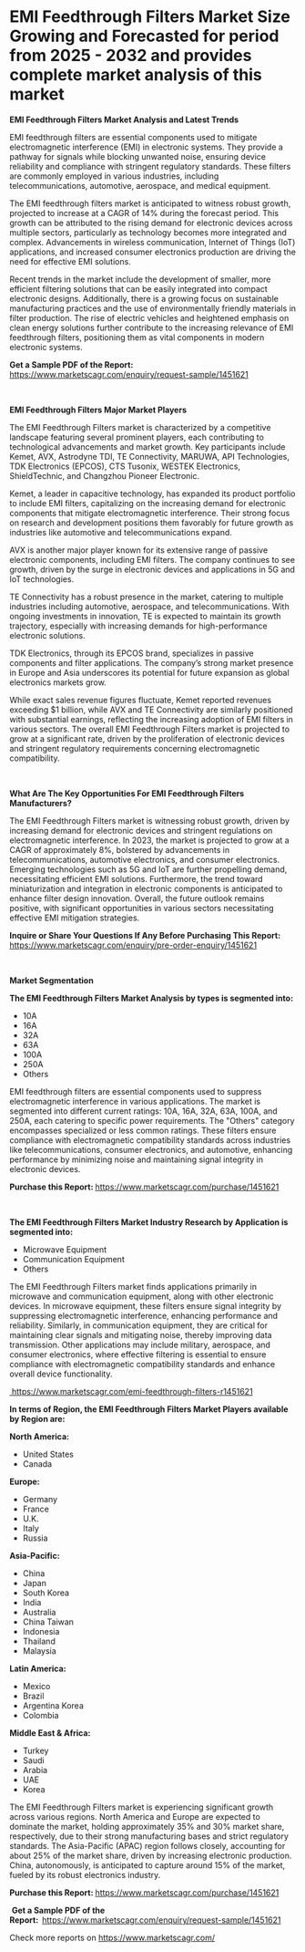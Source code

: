 <p><h1>EMI Feedthrough Filters Market Size Growing and Forecasted for period from 2025 - 2032 and provides complete market analysis of this market</h1></p><p><strong>EMI Feedthrough Filters Market Analysis and Latest Trends</strong></p>
<p><p>EMI feedthrough filters are essential components used to mitigate electromagnetic interference (EMI) in electronic systems. They provide a pathway for signals while blocking unwanted noise, ensuring device reliability and compliance with stringent regulatory standards. These filters are commonly employed in various industries, including telecommunications, automotive, aerospace, and medical equipment.</p><p>The EMI feedthrough filters market is anticipated to witness robust growth, projected to increase at a CAGR of 14% during the forecast period. This growth can be attributed to the rising demand for electronic devices across multiple sectors, particularly as technology becomes more integrated and complex. Advancements in wireless communication, Internet of Things (IoT) applications, and increased consumer electronics production are driving the need for effective EMI solutions.</p><p>Recent trends in the market include the development of smaller, more efficient filtering solutions that can be easily integrated into compact electronic designs. Additionally, there is a growing focus on sustainable manufacturing practices and the use of environmentally friendly materials in filter production. The rise of electric vehicles and heightened emphasis on clean energy solutions further contribute to the increasing relevance of EMI feedthrough filters, positioning them as vital components in modern electronic systems.</p></p>
<p><strong>Get a Sample PDF of the Report:&nbsp;</strong> <a href="https://www.marketscagr.com/enquiry/request-sample/1451621?utm_campaign=3222&utm_medium=2&utm_source=Github&utm_content=ia&utm_term=09042025&utm_id=emi-feedthrough-filters">https://www.marketscagr.com/enquiry/request-sample/1451621</a></p>
<p>&nbsp;</p>
<p><strong>EMI Feedthrough Filters Major Market Players</strong></p>
<p><p>The EMI Feedthrough Filters market is characterized by a competitive landscape featuring several prominent players, each contributing to technological advancements and market growth. Key participants include Kemet, AVX, Astrodyne TDI, TE Connectivity, MARUWA, API Technologies, TDK Electronics (EPCOS), CTS Tusonix, WESTEK Electronics, ShieldTechnic, and Changzhou Pioneer Electronic.</p><p>Kemet, a leader in capacitive technology, has expanded its product portfolio to include EMI filters, capitalizing on the increasing demand for electronic components that mitigate electromagnetic interference. Their strong focus on research and development positions them favorably for future growth as industries like automotive and telecommunications expand.</p><p>AVX is another major player known for its extensive range of passive electronic components, including EMI filters. The company continues to see growth, driven by the surge in electronic devices and applications in 5G and IoT technologies.</p><p>TE Connectivity has a robust presence in the market, catering to multiple industries including automotive, aerospace, and telecommunications. With ongoing investments in innovation, TE is expected to maintain its growth trajectory, especially with increasing demands for high-performance electronic solutions.</p><p>TDK Electronics, through its EPCOS brand, specializes in passive components and filter applications. The company’s strong market presence in Europe and Asia underscores its potential for future expansion as global electronics markets grow.</p><p>While exact sales revenue figures fluctuate, Kemet reported revenues exceeding $1 billion, while AVX and TE Connectivity are similarly positioned with substantial earnings, reflecting the increasing adoption of EMI filters in various sectors. The overall EMI Feedthrough Filters market is projected to grow at a significant rate, driven by the proliferation of electronic devices and stringent regulatory requirements concerning electromagnetic compatibility.</p></p>
<p>&nbsp;</p>
<p><strong>What Are The Key Opportunities For EMI Feedthrough Filters Manufacturers?</strong></p>
<p><p>The EMI Feedthrough Filters market is witnessing robust growth, driven by increasing demand for electronic devices and stringent regulations on electromagnetic interference. In 2023, the market is projected to grow at a CAGR of approximately 8%, bolstered by advancements in telecommunications, automotive electronics, and consumer electronics. Emerging technologies such as 5G and IoT are further propelling demand, necessitating efficient EMI solutions. Furthermore, the trend toward miniaturization and integration in electronic components is anticipated to enhance filter design innovation. Overall, the future outlook remains positive, with significant opportunities in various sectors necessitating effective EMI mitigation strategies.</p></p>
<p><strong>Inquire or Share Your Questions If Any Before Purchasing This Report:</strong> <a href="https://www.marketscagr.com/enquiry/pre-order-enquiry/1451621?utm_campaign=3222&utm_medium=2&utm_source=Github&utm_content=ia&utm_term=09042025&utm_id=emi-feedthrough-filters">https://www.marketscagr.com/enquiry/pre-order-enquiry/1451621</a></p>
<p>&nbsp;</p>
<p><strong>Market Segmentation</strong></p>
<p><strong>The EMI Feedthrough Filters Market Analysis by types is segmented into:</strong></p>
<p><ul><li>10A</li><li>16A</li><li>32A</li><li>63A</li><li>100A</li><li>250A</li><li>Others</li></ul></p>
<p><p>EMI feedthrough filters are essential components used to suppress electromagnetic interference in various applications. The market is segmented into different current ratings: 10A, 16A, 32A, 63A, 100A, and 250A, each catering to specific power requirements. The "Others" category encompasses specialized or less common ratings. These filters ensure compliance with electromagnetic compatibility standards across industries like telecommunications, consumer electronics, and automotive, enhancing performance by minimizing noise and maintaining signal integrity in electronic devices.</p></p>
<p><strong>Purchase this Report:&nbsp;</strong><a href="https://www.marketscagr.com/purchase/1451621?utm_campaign=3222&utm_medium=2&utm_source=Github&utm_content=ia&utm_term=09042025&utm_id=emi-feedthrough-filters">https://www.marketscagr.com/purchase/1451621</a></p>
<p>&nbsp;</p>
<p><strong>The EMI Feedthrough Filters Market Industry Research by Application is segmented into:</strong></p>
<p><ul><li>Microwave Equipment</li><li>Communication Equipment</li><li>Others</li></ul></p>
<p><p>The EMI Feedthrough Filters market finds applications primarily in microwave and communication equipment, along with other electronic devices. In microwave equipment, these filters ensure signal integrity by suppressing electromagnetic interference, enhancing performance and reliability. Similarly, in communication equipment, they are critical for maintaining clear signals and mitigating noise, thereby improving data transmission. Other applications may include military, aerospace, and consumer electronics, where effective filtering is essential to ensure compliance with electromagnetic compatibility standards and enhance overall device functionality.</p></p>
<p><a href="https://www.marketscagr.com/emi-feedthrough-filters-r1451621?utm_campaign=3222&utm_medium=2&utm_source=Github&utm_content=ia&utm_term=09042025&utm_id=emi-feedthrough-filters">&nbsp;https://www.marketscagr.com/emi-feedthrough-filters-r1451621</a></p>
<p><strong>In terms of Region, the EMI Feedthrough Filters Market Players available by Region are:</strong></p>
<p>
    <p> <strong> North America: </strong>
        <ul>
            <li>United States</li>
            <li>Canada</li>
        </ul>
        </p> 
    <p> <strong> Europe: </strong>
        <ul>
            <li>Germany</li>
            <li>France</li>
            <li>U.K.</li>
            <li>Italy</li>
            <li>Russia</li>
        </ul>
        </p> 
    <p> <strong> Asia-Pacific: </strong>
        <ul>
            <li>China</li>
            <li>Japan</li>
            <li>South Korea</li>
            <li>India</li>
            <li>Australia</li>
            <li>China Taiwan</li>
            <li>Indonesia</li>
            <li>Thailand</li>
            <li>Malaysia</li>
        </ul>
        </p> 
    <p> <strong> Latin America: </strong>
        <ul>
            <li>Mexico</li>
            <li>Brazil</li>
            <li>Argentina Korea</li>
            <li>Colombia</li>
        </ul>
        </p> 
    <p> <strong> Middle East & Africa: </strong>
        <ul>
            <li>Turkey</li>
            <li>Saudi</li>
            <li>Arabia</li>
            <li>UAE</li>
            <li>Korea</li>
        </ul>
    </p>
    </p>
<p><p>The EMI Feedthrough Filters market is experiencing significant growth across various regions. North America and Europe are expected to dominate the market, holding approximately 35% and 30% market share, respectively, due to their strong manufacturing bases and strict regulatory standards. The Asia-Pacific (APAC) region follows closely, accounting for about 25% of the market share, driven by increasing electronic production. China, autonomously, is anticipated to capture around 15% of the market, fueled by its robust electronics industry.</p></p>
<p><strong>Purchase this Report: </strong><a href="https://www.marketscagr.com/purchase/1451621?utm_campaign=3222&utm_medium=2&utm_source=Github&utm_content=ia&utm_term=09042025&utm_id=emi-feedthrough-filters">https://www.marketscagr.com/purchase/1451621</a></p>
<p>&nbsp;<strong>Get a Sample PDF of the Report:&nbsp;&nbsp;</strong><a href="https://www.marketscagr.com/enquiry/request-sample/1451621?utm_campaign=3222&utm_medium=2&utm_source=Github&utm_content=ia&utm_term=09042025&utm_id=emi-feedthrough-filters">https://www.marketscagr.com/enquiry/request-sample/1451621</a></p>
<p><strong></strong></p>
<p>Check more reports on <a href="https://www.marketscagr.com/?utm_campaign=3222&utm_medium=2&utm_source=Github&utm_content=ia&utm_term=09042025&utm_id=emi-feedthrough-filters">https://www.marketscagr.com/</a></p>